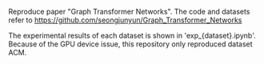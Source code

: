 Reproduce paper "Graph Transformer Networks". The code and datasets refer to https://github.com/seongjunyun/Graph_Transformer_Networks

The experimental results of each dataset is shown in 'exp_{dataset}.ipynb'. Because of the GPU device issue, this repository only reproduced dataset ACM.